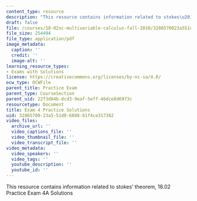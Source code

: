 ```yaml
---
content_type: resource
description: "This resource contains information related to stokes\u2019 theorem."
draft: false
file: /courses/18-02sc-multivariable-calculus-fall-2010/3286570023a551d06088b1f4ce317382_MIT18_02SC_prac4Asol.pdf
file_size: 254494
file_type: application/pdf
image_metadata:
  caption: ''
  credit: ''
  image-alt: ''
learning_resource_types:
- Exams with Solutions
license: https://creativecommons.org/licenses/by-nc-sa/4.0/
ocw_type: OCWFile
parent_title: Practice Exam
parent_type: CourseSection
parent_uid: 22f3d84b-dcd3-9eaf-5eff-46dce8d6973c
resourcetype: Document
title: Exam 4 Practice Solutions
uid: 32865700-23a5-51d0-6088-b1f4ce317382
video_files:
  archive_url: ''
  video_captions_file: ''
  video_thumbnail_file: ''
  video_transcript_file: ''
video_metadata:
  video_speakers: ''
  video_tags: ''
  youtube_description: ''
  youtube_id: ''
---
```

This resource contains information related to stokes’ theorem, 18.02 Practice Exam 4A Solutions